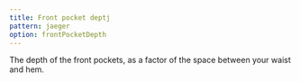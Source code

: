 ```yaml
---
title: Front pocket deptj
pattern: jaeger
option: frontPocketDepth
---
```


The depth of the front pockets, as a factor of the space between your waist and hem.